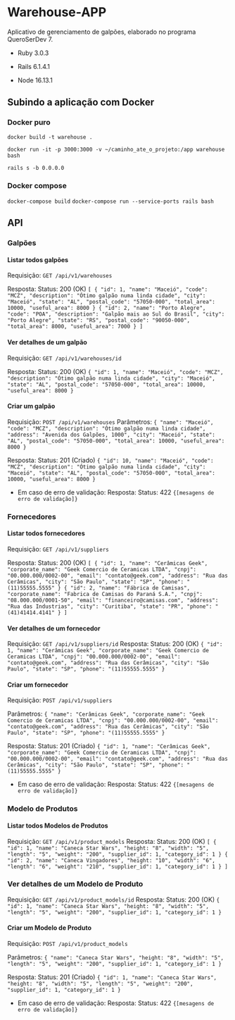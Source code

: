 # Warehouse-APP

Aplicativo de gerenciamento de galpões, elaborado no programa QueroSerDev 7.

* Ruby 3.0.3

* Rails 6.1.4.1

* Node 16.13.1

## Subindo a aplicação com Docker

### Docker puro

` docker build -t warehouse . `

` docker run -it -p 3000:3000 -v ~/caminho_ate_o_projeto:/app warehouse bash `

` rails s -b 0.0.0.0 `

### Docker compose

` docker-compose build `
` docker-compose run --service-ports rails bash `

## API

### Galpões

#### Listar todos galpões
Requisição:
`GET /api/v1/warehouses`

Resposta:
Status: 200 (OK)
`
[
  {
    "id": 1,
    "name": "Maceió",
    "code": "MCZ",
    "description": "Ótimo galpão numa linda cidade",
    "city": "Maceió",
    "state": "AL",
    "postal_code": "57050-000",
    "total_area": 10000,
    "useful_area": 8000
  }
  {
    "id": 2,
    "name": "Porto Alegre",
    "code": "POA",
    "description": "Galpão mais ao Sul do Brasil",
    "city": "Porto Alegre",
    "state": "RS",
    "postal_code": "90050-000",
    "total_area": 8000,
    "useful_area": 7000
  }
]
`
#### Ver detalhes de um galpão
Requisição:
`GET /api/v1/warehouses/id`

Resposta:
Status: 200 (OK)
`
  {
    "id": 1,
    "name": "Maceió",
    "code": "MCZ",
    "description": "Ótimo galpão numa linda cidade",
    "city": "Maceió",
    "state": "AL",
    "postal_code": "57050-000",
    "total_area": 10000,
    "useful_area": 8000
  }
`
#### Criar um galpão
Requisição:
`POST /api/v1/warehouses`
Parâmetros:
`
{
    "name": "Maceió",
    "code": "MCZ",
    "description": "Ótimo galpão numa linda cidade",
    "address": "Avenida dos Galpões, 1000",
    "city": "Maceió",
    "state": "AL",
    "postal_code": "57050-000",
    "total_area": 10000,
    "useful_area": 8000
}
`

Resposta:
Status: 201 (Criado)
`
{
  "id": 10,
  "name": "Maceió",
  "code": "MCZ",
  "description": "Ótimo galpão numa linda cidade",
  "city": "Maceió",
  "state": "AL",
  "postal_code": "57050-000",
  "total_area": 10000,
  "useful_area": 8000
}
`
* Em caso de erro de validação:
Resposta:
Status: 422
`{[mesagens de erro de validação]}`

### Fornecedores

#### Listar todos fornecedores
Requisição:
`GET /api/v1/suppliers`

Resposta:
Status: 200 (OK)
`
[
  {
    "id": 1,
    "name": "Cerâmicas Geek",
    "corporate_name": "Geek Comercio de Ceramicas LTDA",
    "cnpj": "00.000.000/0002-00",
    "email": "contato@geek.com",
    "address": "Rua das Cerâmicas",
    "city": "São Paulo",
    "state": "SP",
    "phone": "(11)55555.5555"
  }
  {
    "id": 2,
    "name": "Fábrica de Camisas",
    "corporate_name": "Fabrica de Camisas do Paraná S.A.",
    "cnpj": "08.000.000/0001-50",
    "email": "financeiro@camisas.com",
    "address": "Rua das Industrias",
    "city": "Curitiba",
    "state": "PR",
    "phone": "(41)41414.4141"
  }
]
`
#### Ver detalhes de um fornecedor
Requisição:
`GET /api/v1/suppliers/id`
Resposta:
Status: 200 (OK)
`
{
    "id": 1,
    "name": "Cerâmicas Geek",
    "corporate_name": "Geek Comercio de Ceramicas LTDA",
    "cnpj": "00.000.000/0002-00",
    "email": "contato@geek.com",
    "address": "Rua das Cerâmicas",
    "city": "São Paulo",
    "state": "SP",
    "phone": "(11)55555.5555"
  }
`
#### Criar um fornecedor
Requisição:
`POST /api/v1/suppliers`

Parâmetros:
`
{
    "name": "Cerâmicas Geek",
    "corporate_name": "Geek Comercio de Ceramicas LTDA",
    "cnpj": "00.000.000/0002-00",
    "email": "contato@geek.com",
    "address": "Rua das Cerâmicas",
    "city": "São Paulo",
    "state": "SP",
    "phone": "(11)55555.5555"
  }
`

Resposta:
Status: 201 (Criado)
`
{
  "id": 1,
 "name": "Cerâmicas Geek",
    "corporate_name": "Geek Comercio de Ceramicas LTDA",
    "cnpj": "00.000.000/0002-00",
    "email": "contato@geek.com",
    "address": "Rua das Cerâmicas",
    "city": "São Paulo",
    "state": "SP",
    "phone": "(11)55555.5555"
}
`
* Em caso de erro de validação:
Resposta:
Status: 422
`{[mesagens de erro de validação]}`

### Modelo de Produtos

#### Listar todos Modelos de Produtos
Requisição:
`GET /api/v1/product_models`
Resposta:
Status: 200 (OK)
`
[
  {
    "id": 1,
    "name": "Caneca Star Wars",
    "height: "8",
    "width": "5",
    "length": "5",
    "weight": "200",
    "supplier_id": 1,
    "category_id": 1
  }
  {
    "id": 2,
    "name": "Caneca Vingadores",
    "height: "10",
    "width": "6",
    "length": "6",
    "weight": "210",
    "supplier_id": 1,
    "category_id": 1
  }
]
`
### Ver detalhes de um Modelo de Produto
Requisição:
`GET /api/v1/product_models/id`
Resposta:
Status: 200 (OK)
`
{
    "id": 1,
    "name": "Caneca Star Wars",
    "height: "8",
    "width": "5",
    "length": "5",
    "weight": "200",
    "supplier_id": 1,
    "category_id": 1
  }
`
#### Criar um Modelo de Produto
Requisição:
`POST /api/v1/product_models`

Parâmetros:
`
{
    "name": "Caneca Star Wars",
    "height: "8",
    "width": "5",
    "length": "5",
    "weight": "200",
    "supplier_id": 1,
    "category_id": 1
  }
`

Resposta:
Status: 201 (Criado)
`
{
    "id": 1,
    "name": "Caneca Star Wars",
    "height: "8",
    "width": "5",
    "length": "5",
    "weight": "200",
    "supplier_id": 1,
    "category_id": 1
  }
`
* Em caso de erro de validação:
Resposta:
Status: 422
`{[mesagens de erro de validação]}`